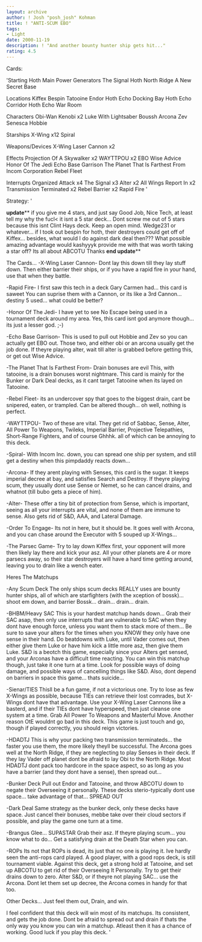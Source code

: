 ```yaml
---
layout: archive
author: ! Josh "posh_josh" Kohman
title: ! "ANTI-SCUM EBO"
tags:
- Light
date: 2000-11-19
description: ! "And another bounty hunter ship gets hit..."
rating: 4.5
---
```

Cards: 

'Starting
Hoth Main Power Generators
The Signal
Hoth North Ridge
A New Secret Base

Locations
Kiffex
Bespin
Tatooine
Endor
Hoth Echo Docking Bay
Hoth Echo Corridor
Hoth Echo War Room

Characters
Obi-Wan Kenobi	x2
Luke With Lightsaber
Boussh
Arcona
Zev Senesca
Hobbie

Starships
X-Wing	x12
Spiral

Weapons/Devices
X-Wing Laser Cannon  x2

Effects
Projection Of A Skywalker  x2
WAYTTPOU  x2
EBO
Wise Advice
Honor Of The Jedi
Echo Base Garrison
The Planet That Is Farthest From
Incom Corporation
Rebel Fleet

Interrupts
Organized Attack  x4
The Signal  x3
Alter  x2
All Wings Report In  x2
Transmission Terminated  x2
Rebel Barrier  x2
Rapid Fire
'

Strategy: '

**********************update************************
if you give me 4 stars, and just say Good Job, Nice Tech, at least tell my why the fucl< it isnt a 5 star deck...  Dont screw me out of 5 stars because this isnt Clint Hays deck.  Keep an open mind.
Wedge231 or whatever... if I took out bespin for hoth, their destroyers could get off of Kiffex... besides, what would I do against dark deal then???  What possible amazing advantage would kashyyyk provide me with that was worth taking a star off?  Its all about ABCOTU
Thanks
********end update**********


The Cards...
-X-Wing Laser Cannon-  Dont lay this down till they lay stuff down.  Then either barrier their ships, or if you have a rapid fire in your hand, use that when they battle.

-Rapid Fire-  I first saw this tech in a deck Gary Carmen had... this card is saweet  You can suprise them with a Cannon, or its like a 3rd Cannon... destiny 5 used... what could be better?

-Honor Of The Jedi-  I have yet to see No Escape being used in a tournament deck around my area.  Yes, this card isnt god anymore though... its just a lesser god. ;-)

-Echo Base Garrison-  This is used to pull out Hobbie and Zev so you can actually get EBO out.	Those two, and either obi or an arcona usually get the job done.  If theyre playing alter, wait till alter is grabbed before getting this, or get out Wise Advice.

-The Planet That Is Farthest From-  Drain bonuses are evil This, with tatooine, is a drain bonuses worst nightmare.	This card is mainly for the Bunker or Dark Deal decks, as it cant target Tatooine when its layed on Tatooine.

-Rebel Fleet-  its an undercover spy that goes to the biggest drain, cant be snipered, eaten, or trampled.  Can be altered though... oh well, nothing is perfect.

-WAYTTPOU-  Two of these are vital. They get rid of Sabbac, Sense, Alter, All Power To Weapons, Twileks, Imperial Barrier, Projective Telepathies, Short-Range Fighters, and of course Ghhhk.  all of which can be annoying to this deck.

-Spiral-  With Incom Inc. down, you can spread one ship per system, and still get a destiny when this pimpdaddy reacts down...

-Arcona-  If they arent playing with Senses, this card is the sugar.  It keeps imperial decree at bay, and satisfies Search and Destroy.  If theyre playing scum, they usually dont use Sense or Nemet, so he can cancel drains, and whatnot (till bubo gets a piece of him).

-Alter-  These offer a tiny bit of protection from Sense, which is important, seeing as all your interrupts are vital, and none of them are immune to sense. Also gets rid of S&D, AAA, and Lateral Damage.

-Order To Engage-  Its not in here, but it should be.  It goes well with Arcona, and you can chase around the Executor with 5 souped up X-Wings...

-The Parsec Game-  Try to lay down Kiffex first, your opponent will more then likely lay there and kick your asz.  All your other planets are 4 or more parsecs away, so their star destroyers will have a hard time getting around, leaving you to drain like a wench eater.

Heres The Matchups

-Any Scum Deck
The only ships scum decks REALLY uses are bounty hunter ships, all of which are starfighters (with the xception of bossk)... shoot em down, and barrier Bossk... drain... drain... drain.

-BHBM/Heavy SAC
This is your hardest matchup hands down...  Grab their SAC asap, then only use interrupts that are vulnerable to SAC when they dont have enough force, unless you want them to stack more of them... Be sure to save your alters for the times when you KNOW they only have one sense in their hand.  Do beatdowns with Luke, until Vader comes out, then either give them Luke or have him kick a little more asz, then give them Luke.  S&D is a beotch this game, especially since your Alters get sensed, and your Arconas have a difficult time reacting.	You can win this matchup though, just take it one turn at a time.  Look for possible ways of doing damage, and possible ways of cancelling things like S&D.  Also, dont depend on barriers in space this game... thats suicide...

-Sienar/TIES
Thisll be a fun game, if not a victorious one.	Try to lose as few X-Wings as possible, because TIEs can retrieve their lost comrades, but X-Wings dont have that advantage.  Use your X-Wing Laser Cannons like a basterd, and if their TIEs dont have hyperspeed, then just cleanse one system at a time.  Grab All Power To Weapons and Masterful Move.  Another reason OtE wouldnt go bad in this deck.  This game is just touch and go, though if played correctly, you should reign victories.

-HDADTJ
This is why your packing two transmission terminateds... the faster you use them, the more likely theyll be successful.  The Arcona goes well at the North Ridge, if they are neglecting to play Senses in their deck.	If they lay Vader off planet dont be afraid to lay Obi to the North Ridge.  Most HDADTJ dont pack too hardcore in the space aspect, so as long as you have a barrier (and they dont have a sense), then spread out...

-Bunker Deck
Pull out Endor and Tatooine, and throw ABCOTU down to negate their Overseeing it personally.  These decks sterio-typically dont use space... take advantage of that... SPREAD OUT

-Dark Deal
Same strategy as the bunker deck, only these decks have space.	Just cancel their bonuses, mebbe take over their cloud sectors if possible, and play the game one turn at a time.

-Brangus Glee... SUPASTAR
Grab their asz.  If theyre playing scum... you know what to do...  Get a satisfying drain at the Death Star when you can.

-ROPs
Its not that ROPs is dead, its just that no one is playing it.	Ive hardly seen the anti-rops card played. A good player, with a good rops deck, is still tournament viable.  Against this deck, get a strong hold at Tatooine, and set up ABCOTU to get rid of their Overseeing It Personally.  Try to get their drains down to zero.	Alter S&D, or if theyre not playing SAC... use the Arcona.  Dont let them set up decree, the Arcona comes in handy for that too.

Other Decks... Just feel them out, Drain, and win.


I feel confident that this deck will win most of its matchups.	Its consistent, and gets the job done.	Dont be afraid to spread out and drain if thats the only way you know you can win a matchup.  Atleast then it has a chance of working.	Good luck if you play this deck.	      '